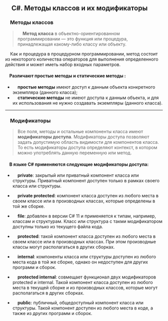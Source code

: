 ## &nbsp;&nbsp;&nbsp;&nbsp;С#. Методы классов и их модификаторы
### &nbsp;&nbsp;&nbsp;&nbsp;Методы классов

>&nbsp;&nbsp;&nbsp;&nbsp;**Метод класса** в объектно-ориентированном программировании — это функция или процедура, принадлежащая какому-либо классу или объекту.
 
&nbsp;&nbsp;&nbsp;&nbsp;Как и процедура в процедурном программировании, метод состоит из некоторого количества операторов для выполнения определенного действия и может иметь набор входных параметров.

#### &nbsp;&nbsp;&nbsp;&nbsp;Различают простые методы и статические методы :

+ &nbsp;&nbsp;&nbsp;&nbsp;**простые методы** имеют доступ к данным объекта конкретного экземпляра (данного класса);
+ &nbsp;&nbsp;&nbsp;&nbsp;**статические методы** не имеют доступа к данным объекта, и для их использования не нужно создавать экземпляры (данного класса).

---

### &nbsp;&nbsp;&nbsp;&nbsp;Модификаторы

>Все поля, методы и остальные компоненты класса имеют **модификаторы доступа**. Модификаторы доступа позволяют задать допустимую область видимости для компонентов класса. То есть модификаторы доступа определяют контекст, в котором можно употреблять данную переменную или метод.  

#### &nbsp;&nbsp;&nbsp;&nbsp;В языке C# применяются следующие модификаторы доступа:

+ &nbsp;&nbsp;&nbsp;&nbsp;**private**: закрытый или приватный компонент класса или структуры. Приватный компонент доступен только в рамках своего класса или структуры.  

+ &nbsp;&nbsp;&nbsp;&nbsp;**private protected**: компонент класса доступен из любого места в своем классе или в производных классах, которые определены в той же сборке.  

+ &nbsp;&nbsp;&nbsp;&nbsp;**file**: добавлен в версии C# 11 и применяется к типам, например, классам и структурам. Класс или структура с такми модификатором доступны только из текущего файла кода.  

+ &nbsp;&nbsp;&nbsp;&nbsp;**protected**: такой компонент класса доступен из любого места в своем классе или в производных классах. При этом производные классы могут располагаться в других сборках.  

+ &nbsp;&nbsp;&nbsp;&nbsp;**internal**: компоненты класса или структуры доступен из любого места кода в той же сборке, однако он недоступен для других программ и сборок.  

+ &nbsp;&nbsp;&nbsp;&nbsp;**protected internal**: совмещает функционал двух модификаторов protected и internal. Такой компонент класса доступен из любого места в текущей сборке и из производных классов, которые могут располагаться в других сборках. 

+ &nbsp;&nbsp;&nbsp;&nbsp;**public**: публичный, общедоступный компонент класса или структуры. Такой компонент доступен из любого места в коде, а также из других программ и сборок.  